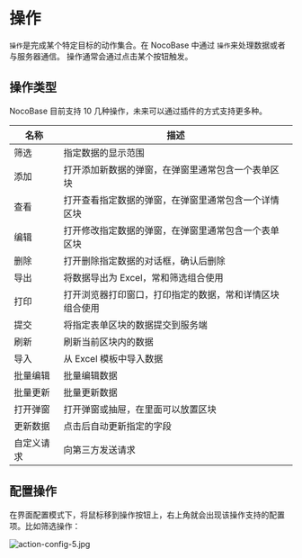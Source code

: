 # 操作

`操作`是完成某个特定目标的动作集合。在 NocoBase 中通过 `操作`来处理数据或者与服务器通信。 操作通常会通过点击某个按钮触发。

## 操作类型

NocoBase 目前支持 10 几种操作，未来可以通过插件的方式支持更多种。

| 名称       | 描述                                                     |
| ---------- | -------------------------------------------------------- |
| 筛选       | 指定数据的显示范围                                       |
| 添加       | 打开添加新数据的弹窗，在弹窗里通常包含一个表单区块       |
| 查看       | 打开查看指定数据的弹窗，在弹窗里通常包含一个详情区块     |
| 编辑       | 打开修改指定数据的弹窗，在弹窗里通常包含一个表单区块     |
| 删除       | 打开删除指定数据的对话框，确认后删除                     |
| 导出       | 将数据导出为 Excel，常和筛选组合使用                     |
| 打印       | 打开浏览器打印窗口，打印指定的数据，常和详情区块组合使用 |
| 提交       | 将指定表单区块的数据提交到服务端                         |
| 刷新       | 刷新当前区块内的数据                                     |
| 导入       | 从 Excel 模板中导入数据                                  |
| 批量编辑   | 批量编辑数据                                             |
| 批量更新   | 批量更新数据                                             |
| 打开弹窗   | 打开弹窗或抽屉，在里面可以放置区块                       |
| 更新数据   | 点击后自动更新指定的字段                                 |
| 自定义请求 | 向第三方发送请求                                         |

## 配置操作

在界面配置模式下，将鼠标移到操作按钮上，右上角就会出现该操作支持的配置项。比如筛选操作：

![action-config-5.jpg](./actions/action-config-5.jpg)
